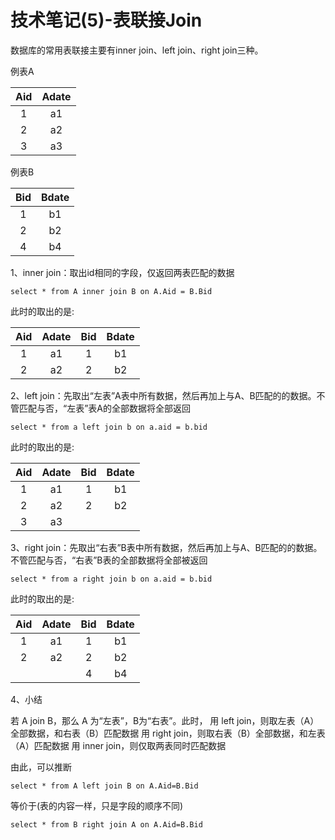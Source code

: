 # 技术笔记(5)-表联接Join



数据库的常用表联接主要有inner join、left join、right join三种。
 
例表A

| Aid | Adate |
| :---: | :---: |
| 1 | a1 |
| 2 | a2 |
| 3 | a3 |

例表B

| Bid | Bdate |
| :---: | :---: |
| 1 | b1 |
| 2 | b2 |
| 4 | b4 |

1、inner join：取出id相同的字段，仅返回两表匹配的数据

```
select * from A inner join B on A.Aid = B.Bid
```

此时的取出的是:

| Aid | Adate | Bid | Bdate |
| :---: | :---: | :---: | :---: |
| 1 | a1 | 1 | b1 |
| 2 | a2 | 2 | b2 |

2、left join：先取出“左表”A表中所有数据，然后再加上与A、B匹配的的数据。不管匹配与否，“左表”表A的全部数据将全部返回

```
select * from a left join b on a.aid = b.bid
```

此时的取出的是:

| Aid | Adate | Bid | Bdate |
| :---: | :---: | :---: | :---: |
| 1 | a1 | 1 | b1 |
| 2 | a2 | 2 | b2 |
| 3 | a3 |   |    |

3、right join：先取出“右表”B表中所有数据，然后再加上与A、B匹配的的数据。不管匹配与否，“右表”B表的全部数据将全部被返回

```
select * from a right join b on a.aid = b.bid
```

此时的取出的是:

| Aid | Adate | Bid | Bdate |
| :---: | :---: | :---: | :---: |
| 1 | a1 | 1 | b1 |
| 2 | a2 | 2 | b2 |
|   |    | 4 | b4 |

4、小结

若 A join B，那么 A 为“左表”，B为“右表”。此时，
用 left join，则取左表（A）全部数据，和右表（B）匹配数据
用 right join，则取右表（B）全部数据，和左表（A）匹配数据
用 inner join，则仅取两表同时匹配数据

由此，可以推断

```
select * from A left join B on A.Aid=B.Bid
```

等价于(表的内容一样，只是字段的顺序不同)

```
select * from B right join A on A.Aid=B.Bid
```

